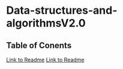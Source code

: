 # Data-structures-and-algorithmsV2.0

## Table of Conents

[Link to Readme](./Challenge01/Readme.md)
[Link to Readme](./Challenge06/readme.md)